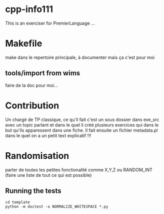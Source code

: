 # cpp-info111

This is an exerciser for PremierLanguage ...

# Makefile

make dans le repertoire principale, à documenter mais ça c'est pour moi

## tools/import from wims

faire de la doc pour moi...

# Contribution

Un chargé de TP classique, ce qu'il fait c'est un sous dossier dans exe_src avec un topic parlant et dans le quel il créé plusieurs exercices qui dans le but qu'ils apparessent dans une fiche. Il fait ensuite un fichier metadata.pl dans le quel on a un petit text explicatif !!!

# Randomisation

parler de toutes les petites fonctionalité comme X,Y,Z ou RANDOM_INT (faire une liste de tout ce qui est possible)

## Running the tests

    cd template
    python -m doctest -o NORMALIZE_WHITESPACE *.py
